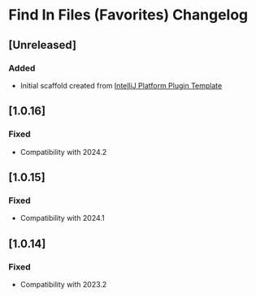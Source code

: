 <!-- Keep a Changelog guide -> https://keepachangelog.com -->

# Find In Files (Favorites) Changelog

## [Unreleased]
### Added
- Initial scaffold created from [IntelliJ Platform Plugin Template](https://github.com/JetBrains/intellij-platform-plugin-template)

## [1.0.16]
### Fixed
- Compatibility with 2024.2

## [1.0.15]
### Fixed
- Compatibility with 2024.1

## [1.0.14]
### Fixed 
- Compatibility with 2023.2